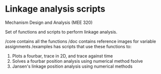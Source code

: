 # Linkage analysis scripts 
Mechanism Design and Analysis (MEE 320)

Set of functions and scripts to perform linkage analysis. 

/core contains all the functions
/doc contains reference images for variable assignments
/examples has scripts that use these functions to:



1) Plots a fourbar, trace in 2D, and trace against time
2) Solves a fourbar position analysis using numerical method fsolve
3) Jansen's linkage position analysis using numerical methods


